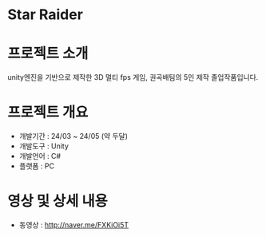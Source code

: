 # Star Raider
# 프로젝트 소개
unity엔진을 기반으로 제작한 3D 멀티 fps 게임, 권곡배팀의 5인 제작 졸업작품입니다.

# 프로젝트 개요
* 개발기간 : 24/03 ~ 24/05 (약 두달)
* 개발도구 : Unity
* 개발언어 : C#
* 플랫폼 : PC

# 영상 및 상세 내용
* 동영상 : http://naver.me/FXKiOi5T


